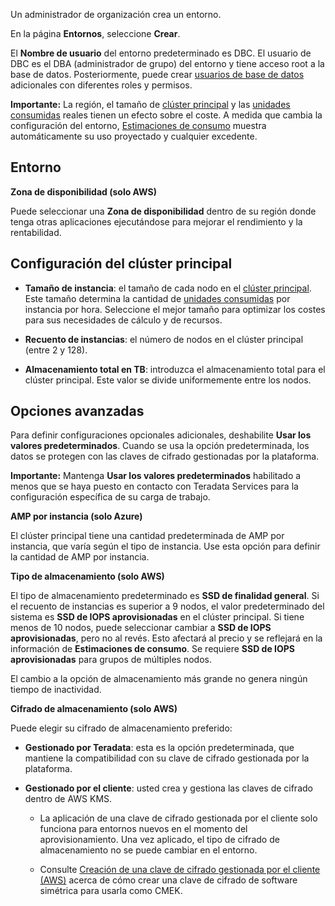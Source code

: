 Un administrador de organización crea un entorno.

En la página **Entornos**, seleccione **Crear**.

El **Nombre de usuario** del entorno predeterminado es DBC. El usuario de DBC es el DBA (administrador de grupo) del entorno y tiene acceso root a la base de datos. Posteriormente, puede crear [usuarios de base de datos](wxe1659392685092.md) adicionales con diferentes roles y permisos.

**Importante:** La región, el tamaño de [clúster principal](isb1696461636881.md) y las [unidades consumidas](onj1682104977691.md) reales tienen un efecto sobre el coste. A medida que cambia la configuración del entorno, [Estimaciones de consumo](aow1703107228725.md) muestra automáticamente su uso proyectado y cualquier excedente.

Entorno
-------

**Zona de disponibilidad (solo AWS)**

Puede seleccionar una **Zona de disponibilidad** dentro de su región donde tenga otras aplicaciones ejecutándose para mejorar el rendimiento y la rentabilidad.

Configuración del clúster principal
-----------------------------------

-   **Tamaño de instancia**: el tamaño de cada nodo en el [clúster principal](nmr1658424425362.md). Este tamaño determina la cantidad de [unidades consumidas](tdv1682522711429.md) por instancia por hora. Seleccione el mejor tamaño para optimizar los costes para sus necesidades de cálculo y de recursos.

-   **Recuento de instancias**: el número de nodos en el clúster principal (entre 2 y 128).

-   **Almacenamiento total en TB**: introduzca el almacenamiento total para el clúster principal. Este valor se divide uniformemente entre los nodos.

Opciones avanzadas
------------------

Para definir configuraciones opcionales adicionales, deshabilite **Usar los valores predeterminados**. Cuando se usa la opción predeterminada, los datos se protegen con las claves de cifrado gestionadas por la plataforma.

**Importante:** Mantenga **Usar los valores predeterminados** habilitado a menos que se haya puesto en contacto con Teradata Services para la configuración específica de su carga de trabajo.

**AMP por instancia (solo Azure)**

El clúster principal tiene una cantidad predeterminada de AMP por instancia, que varía según el tipo de instancia. Use esta opción para definir la cantidad de AMP por instancia.

**Tipo de almacenamiento (solo AWS)**

El tipo de almacenamiento predeterminado es **SSD de finalidad general**. Si el recuento de instancias es superior a 9 nodos, el valor predeterminado del sistema es **SSD de IOPS aprovisionadas** en el clúster principal. Si tiene menos de 10 nodos, puede seleccionar cambiar a **SSD de IOPS aprovisionadas**, pero no al revés. Esto afectará al precio y se reflejará en la información de **Estimaciones de consumo**. Se requiere **SSD de IOPS aprovisionadas** para grupos de múltiples nodos.

El cambio a la opción de almacenamiento más grande no genera ningún tiempo de inactividad.

**Cifrado de almacenamiento (solo AWS)**

Puede elegir su cifrado de almacenamiento preferido:

-   **Gestionado por Teradata**: esta es la opción predeterminada, que mantiene la compatibilidad con su clave de cifrado gestionada por la plataforma.

-   **Gestionado por el cliente**: usted crea y gestiona las claves de cifrado dentro de AWS KMS.

    -   La aplicación de una clave de cifrado gestionada por el cliente solo funciona para entornos nuevos en el momento del aprovisionamiento. Una vez aplicado, el tipo de cifrado de almacenamiento no se puede cambiar en el entorno.

    -   Consulte [Creación de una clave de cifrado gestionada por el cliente (AWS)](https://docs.teradata.com/access/sources/dita/topic?dita:topicPath=qly1704828971494.dita) acerca de cómo crear una clave de cifrado de software simétrica para usarla como CMEK.
